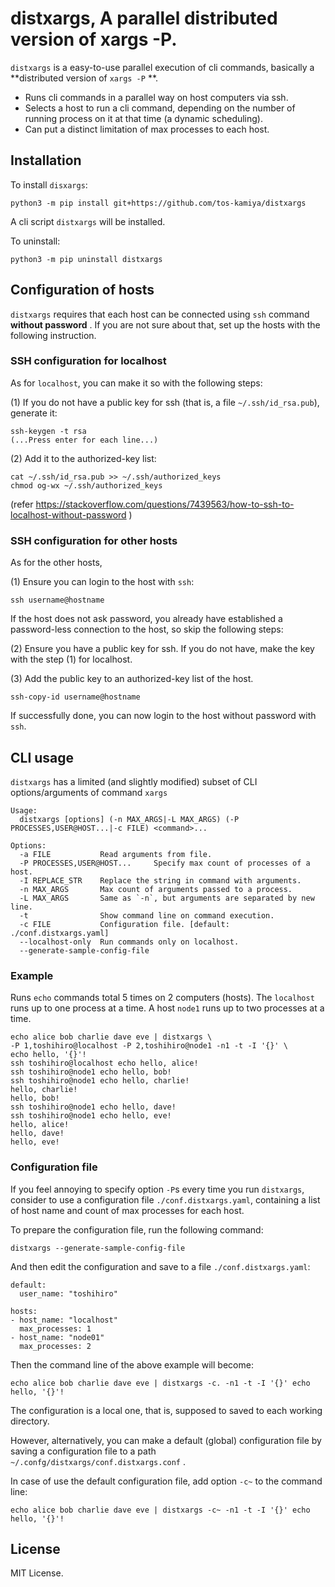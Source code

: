 # distxargs, A parallel distributed version of xargs -P.

`distxargs` is a easy-to-use parallel execution of cli commands, basically a **distributed version of `xargs -P` **.

* Runs cli commands in a parallel way on host computers via ssh.
* Selects a host to run a cli command, depending on the number of running process on it at that time (a dynamic scheduling).
* Can put a distinct limitation of max processes to each host.

## Installation

To install `disxargs`:

```
python3 -m pip install git+https://github.com/tos-kamiya/distxargs
```

A cli script `distxargs` will be installed.

To uninstall:

```
python3 -m pip uninstall distxargs
```

## Configuration of hosts

`distxargs` requires that each host can be connected using `ssh` command **without password** . If you are not sure about that, set up the hosts with the following instruction.

### SSH configuration for localhost

As for `localhost`, you can make it so with the following steps:

(1) If you do not have a public key for ssh (that is, a file `~/.ssh/id_rsa.pub`), generate it:

```
ssh-keygen -t rsa
(...Press enter for each line...)
```

(2) Add it to the authorized-key list:

```
cat ~/.ssh/id_rsa.pub >> ~/.ssh/authorized_keys
chmod og-wx ~/.ssh/authorized_keys
```

(refer https://stackoverflow.com/questions/7439563/how-to-ssh-to-localhost-without-password )

### SSH configuration for other hosts

As for the other hosts,

(1) Ensure you can login to the host with `ssh`:

```
ssh username@hostname
```

If the host does not ask password, you already have established a password-less connection to the host, so skip the following steps:

(2) Ensure you have a public key for ssh. If you do not have, make the key with the step (1) for localhost.

(3) Add the public key to an authorized-key list of the host.

```
ssh-copy-id username@hostname
```

If successfully done, you can now login to the host without password with `ssh`.

## CLI usage

`distxargs` has a limited (and slightly modified) subset of CLI options/arguments of command `xargs`

```
Usage:
  distxargs [options] (-n MAX_ARGS|-L MAX_ARGS) (-P PROCESSES,USER@HOST...|-c FILE) <command>...

Options:
  -a FILE           Read arguments from file.
  -P PROCESSES,USER@HOST...     Specify max count of processes of a host.
  -I REPLACE_STR    Replace the string in command with arguments.
  -n MAX_ARGS       Max count of arguments passed to a process.
  -L MAX_ARGS       Same as `-n`, but arguments are separated by new line.
  -t                Show command line on command execution.
  -c FILE           Configuration file. [default: ./conf.distxargs.yaml]
  --localhost-only  Run commands only on localhost.
  --generate-sample-config-file
```

### Example

Runs `echo` commands total 5 times on 2 computers (hosts).
The `localhost` runs up to one process at a time.
A host `node1` runs up to two processes at a time.

```
echo alice bob charlie dave eve | distxargs \
-P 1,toshihiro@localhost -P 2,toshihiro@node1 -n1 -t -I '{}' \
echo hello, '{}'!
ssh toshihiro@localhost echo hello, alice!
ssh toshihiro@node1 echo hello, bob!
ssh toshihiro@node1 echo hello, charlie!
hello, charlie!
hello, bob!
ssh toshihiro@node1 echo hello, dave!
ssh toshihiro@node1 echo hello, eve!
hello, alice!
hello, dave!
hello, eve!
```

### Configuration file

If you feel annoying to specify option `-P`s every time you run `distxargs`,
consider to use a configuration file `./conf.distxargs.yaml`, containing a list of host name and count of max processes for each host.

To prepare the configuration file, run the following command:

```
distxargs --generate-sample-config-file
```

And then edit the configuration and save to a file `./conf.distxargs.yaml`:

```
default:
  user_name: "toshihiro"

hosts:
- host_name: "localhost"
  max_processes: 1
- host_name: "node01"
  max_processes: 2
```

Then the command line of the above example will become:

```
echo alice bob charlie dave eve | distxargs -c. -n1 -t -I '{}' echo hello, '{}'!
```

The configuration is a local one, that is, supposed to saved to each working directory.

However, alternatively, you can make a default (global) configuration file by saving a configuration file to a path `~/.confg/distxargs/conf.distxargs.conf` .

In case of use the default configuration file, add option `-c~` to the command line:

```
echo alice bob charlie dave eve | distxargs -c~ -n1 -t -I '{}' echo hello, '{}'!
```

## License

MIT License.
